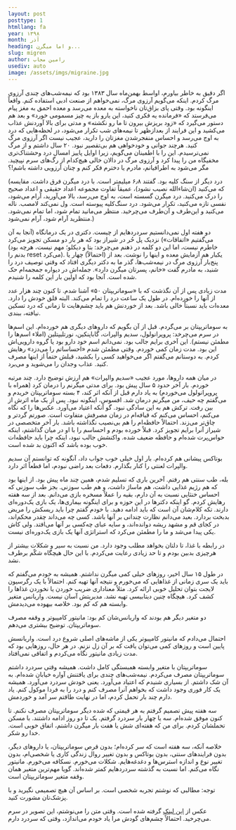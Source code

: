 ```yaml
---
layout: post
posttype: 1
htmllang: fa
year: ۱۳۹۸
month: آذر
heading: و اما میگرن...
slug: migren
author: رامین مجاب
usediv: auto
image: /assets/imgs/migraine.jpg
---
```


اگر دقیق به خاطر بیاورم، اواسط بهمن‌ماه سال ۱۳۸۳ بود که نیمه‌شب‌های چندی آرزوی مرگ کردم. اینکه می‌گویم آرزوی مرگ، نمی‌خواهم از صنعت ادبی استفاده کنم. واقعاً اینگونه بود. وقتی پای بزاق‌تان ناخواسته به معده می‌رسد و معده احمق به مغز پیام می‌فرستد که «فرمانده یه فکری کنید، این یارو باز یه چیز مسمومی خورد» و بعد هم دستور می‌گیرد که «زود بریزش بیرون تا ما رو نکشته» و مدتی برای بالا آوردنش عذاب می‌کشید و این فرایند از بعدازظهر تا نیمه‌های شب تکرار می‌شود، در لحظه‌هایی که درد به اوج می‌رسد و احساس منفجرشدن مغزتان را دارید، عجیب نیست اگر آرزوی مرگ کنید. هرچند جوانی و خودخواهی هم بی‌تقصیر نبود. ۲۰ سال داشتم و از مرگ نمی‌ترسیدم. این را با اطمینان می‌گویم، زیرا اوایل پاییز امسال درد وحشتناک‌تری مخفیگاه من را پیدا کرد و آرزوی مرگ در دالان خالی هیچ‌کدام از رگ‌های سرم نپیچید. مگر می‌شود به اطرافیانم، مادرم یا دخترم فکر کنم و چنان آرزویی داشته باشم!؟

(درد دیگر از سنگ کلیه بود. گفتند ۶٫۸ میلیمتر است. با درد میگرن فرق داشت. مقایسه که می‌کنید (ان‌شاءالله نصیب نشود)، عمیقاً تفاوت مجموعه اعداد حقیقی و اعداد صحیح را درک می‌کنید. درد میگرن گسسته است، به اوج می‌رسد، بالا می‌آورید، آرام می‌شود، نفسی تازه می‌کنید، تکرار می‌شود. درد سنگ‌کلیه پیوسته است. ول نمی‌کند لامصب. ناله می‌کنید و این‌طرف و آن‌طرف می‌چرخید. منتظر می‌مانید تمام شود، اما تمام نمی‌شود. منتظرید آرام شود، آرام نمی‌شود.)

دو هفته اول نمی‌دانستیم سردردهایم از چیست. دکتری در یک درمانگاه (آنجا به آن می‌گفتیم «اتفاقات») نزدیک پل حُر در شیراز بود که هر بار دو مسکن تجویز می‌کرد (خاطرم نیست، اما این دو کلمه در ذهنم می‌چرخد: بتا و دیکلو؛ مهم نیست، هرچه بود بدنم را reset می‌کرد). یکبار هم آزمایش معده و اینها را نوشت. بعد از (احتمالاً) چهار یا پنج‌بار آرزوی مرگ در نیمه‌شب‌ها، گذر ما به دکتر دیگری افتاد که وقتی توصیف درد را شنید، به مادرم گفت «خانم، پسرتان میگرن دارد». جمله‌اش در دیواره جمجمه‌ام حک شده است. آنجا بود که اولین بار این کلمه را شنیدم.

مدت زیادی پس از آن نگذشت که با «سوماتریپتان ۵۰» آشنا شدم. تا کنون چند هزار عدد از آنها را خورده‌ام. در طول یک ساعت درد را تمام می‌کند. البته قلق خودش را دارد. معده‌ات باید نسبتاً خالی باشد. بعد از خوردنش هم باید چشم‌هایت تا زمانی که درد تسکین نیافته، ببندی.

به سوماتریپتان بر می‌گردم. قبل از آن بگویم که داروهای دیگری هم خورده‌ام. این اسم‌ها در سرم می‌چرخد: پروپرانولول، سدیم والپرات، گاباپنکین، نورتلیپتلین (املاء اسم‌ها را مطمئن نیستم). این آخری برایم جالب بود. نمی‌دانم اسم خود دارو بود یا گروه دارویی‌اش این بود. مدت زمان کمی خوردم. وقتی مطمئن شدم «احساساتم را می‌دزد» رهایش کردم. به دوستانم می‌گفتم اگر می‌خواهید کسی را بکشید، قبلش حتماً از اینها مصرف کنید. عذاب وجدان را می‌شوید و می‌برد. 

در میان همه داروها، مورد عجیب «سدیم والپرات» هم ارزش توضیح دارد. چند مرتبه خوردم. بار آخر حدود ۵ سال پیش بود. برای مدتی میگرنم را درمان کرد (همراه با پروپرانولول می‌خوردم) به یاد دارم قبل از آنکه اثر کند، ۴ بسته سوماتریپتان خریدم و می‌گفتم چه حیف، من میگرنم درمان شد. افسوس، اینگونه نبود. پس از یک ماه اثرش از بین رفت. ترکش هم به این سادگی نبود. گو آنکه اعتیاد می‌آورد. عکس‌ها را که نگاه می‌کنم، احساس می‌کنم که قیافه‌ام در زمان مصرفش متفاوت است. صورتم گردتر و چاق‌تر می‌زند. احتمالاً حافظه‌ام را هم بی‌نصیب نگذاشته باشد. بار آخر متخصصی در شیراز آنرا برایم تجویز کرد. قبلاً خورده بودم و احساسم را با او در میان گذاشتم، اینکه حواس‌پرت شده‌ام و حافظه ضعیف شده. واکنشش جالب نبود، اینکه چرا باید حافظه‌ات خوب بوده باشد که اکنون بد شده است.

بوتاکس پیشانی هم کرده‌ام. بار اول خیلی خوب جواب داد، آنگونه که توانستم آن سدیم والپرات لعنتی را کنار بگذارم. دفعات بعد راضی نبودم، اما قطعاً اثر دارد.

بله، طب سنتی هم رفتم. آخرین باری که تسلیم شدم، همین چند ماه پیش بود. از اینها بود که هم رژیم غذایی داشت، هم ماساژ داشت، و هم طب سوزنی. بجز طب سوزنی که احساس خنثایی نسبت به آن دارم، بقیه را عملاً مسخره بازی می‌دانم. بعد از سه هفته رهایش کردم. گو اینکه دکترها در این حوزه و برای اینگونه بیماری‌ها، یک بازی یک‌دوره‌ای دارند. تکه کلام‌شان آن است که باید ادامه دهید. با خودم گفتم چرا باید ریسکش را مریض بدبخت بردارد. بعید می‌دانم نظارت چندانی بر آنها باشد. کسی چه می‌داند چقدر محکم‌اند، در کجای قم و مشهد ریشه دوانده‌اند، و سایه عبای چه‌کسی بر آنها می‌افتد. ولی کاش یکی پیدا می‌شد و ما را مطمئن می‌کرد که استراتژی آنها یک بازی یک‌دوره‌ای نیست.

در رابطه با غذا، تا دلتان بخواهد مطلب وجود دارد. من نسبت به سیر و شکلات بیشتر از هرچیزی بدبین بودم و تا حد زیادی رعایت می‌کردم. با این حال هیچگاه شکّم برطرف نشد. 

در طول ۱۵ سال اخیر، روزهای خیلی کمی میگرن نداشتم. همیشه به خودم می‌گفتم که باید یک سری زمانی از غذاهایی که می‌خورم و نتیجه آنها تهیه کنم. احتمالاً با یک رگرسیون لایجت بتوان تحلیل خوبی ارائه کرد. مثلاً معناداری ضریب خوردن یا نخوردن غذاها را کشف کرد. هیچگاه چنین دیتابیسی تهیه نشد. مدیریتش آسان نیست. واریانس متغیر وابسته هم که کم بود.  خلاصه بیهوده می‌دیدمش. 

دو متغیر دیگر هم بودند که واریانس‌شان کم بود: مانیتور کامپیوتر و وقفه مصرف سوماتریپتان.  توضیح بیشتری می‌دهم.

 احتمال می‌دادم که مانیتور کامپیوتر یکی از ماشه‌های اصلی شروع درد است. واریانسش پایین است و روزهای کمی می‌توان یافت که بر آن زل نزنم. در هر حال، روزهایی بود که مدت زیادی مانیتور نگاه می‌کردم و اتفاقی نمی‌افتاد.

سوماتریپتان با متغیر وابسته همبستگی کامل داشت. همیشه وقتی سردرد داشتم سوماتریپتان مصرف می‌کردم. نیمه‌شب‌های چندی برای یافتنش آواره خیابان شده‌ام. به آن شک داشتم. از بسیاری شنیدم که اعتیاد می‌آورد. یعنی خودش سردرد می‌آورد. همیشه یک کار فوری وجود داشت که بخواهم آنرا مصرف کنم و درد را به فردا موکول کنم. یاد دارم چند بار تحمل کردم، اما در نهایت طاقتم سر آمد و خوردمش.

سه هفته پیش تصمیم گرفتم به هر قیمتی که شده دیگر سوماتریپتان مصرف نکنم. تا کنون موفق شده‌ام. سه یا چهار بار سردرد گرفتم. یک تا دو روز ادامه داشتند. با مسکن تحملشان کردم. برای من که هفته‌ای شش یا هفت بار میگرن داشتم، اتفاق خوبی است. خدا رو شکر.

خلاصه آنکه، سه هفته است که سر کرده‌ام؛ بدون قرص سوماتریپتان، یا داروهای دیگر، بدون فرایندهای سنتی، بدون بوتاکس و بدون تغییر روال زندگی کاری یا شخصی‌ام، بدون تغییر نوع و اندازه استرس‌ها و دغدغه‌هایم. شکلات می‌خورم. نسکافه می‌خورم. مانیتور نگاه می‌کنم. اما نسبت به گذشته سردردهایم کمتر شده‌اند. گویا مهم‌ترین متغیر همان وقفه متغیر سوماتریپتان است.

توجه: مطالبی که نوشتم تجربه شخصی است. بر اساس آن هیچ تصمیمی نگیرید و با پزشک‌تان مشورت کنید.

عکس از [این لینک](https://www.etsy.com/dk-en/listing/730353189/victor-van-dort-from-the-corpse-bride) گرفته شده است. وقتی متن را می‌نوشتم، این تصویر در سرم می‌چرخید. احتمالاً چشم‌های گودش مرا یاد خودم می‌اندازد، وقتی که سردرد دارم.



